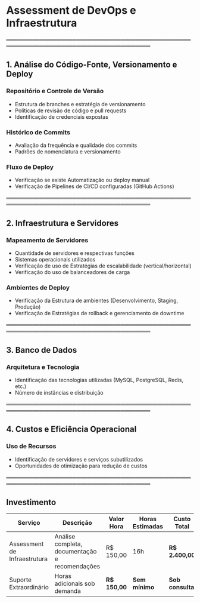 # Assessment de DevOps e Infraestrutura

═════════════════════════════════════════════════════════════════════════════════════════

## 1. Análise do Código-Fonte, Versionamento e Deploy

### Repositório e Controle de Versão
- Estrutura de branches e estratégia de versionamento
- Políticas de revisão de código e pull requests
- Identificação de credenciais expostas

### Histórico de Commits
- Avaliação da frequência e qualidade dos commits
- Padrões de nomenclatura e versionamento

### Fluxo de Deploy
- Verificação se existe Automatização ou deploy manual
- Verificação de Pipelines de CI/CD configuradas (GitHub Actions)

═════════════════════════════════════════════════════════════════════════════════════════

## 2. Infraestrutura e Servidores

### Mapeamento de Servidores
- Quantidade de servidores e respectivas funções
- Sistemas operacionais utilizados
- Verificação de uso de Estratégias de escalabilidade (vertical/horizontal)
- Verificação do uso de balanceadores de carga

### Ambientes de Deploy
- Verificação da Estrutura de ambientes (Desenvolvimento, Staging, Produção)
- Verificação de Estratégias de rollback e gerenciamento de downtime

═════════════════════════════════════════════════════════════════════════════════════════

## 3. Banco de Dados

### Arquitetura e Tecnologia
- Identificação das tecnologias utilizadas (MySQL, PostgreSQL, Redis, etc.)
- Número de instâncias e distribuição

═════════════════════════════════════════════════════════════════════════════════════════

## 4. Custos e Eficiência Operacional

### Uso de Recursos
- Identificação de servidores e serviços subutilizados
- Oportunidades de otimização para redução de custos

═════════════════════════════════════════════════════════════════════════════════════════

## Investimento

| Serviço                     | Descrição                                          | Valor Hora  | Horas Estimadas | Custo Total  |
|----------------------------|--------------------------------------------------|-------------|----------------|--------------|
| Assessment de Infraestrutura | Análise completa, documentação e recomendações | R$ 150,00   | 16h            | **R$ 2.400,00** |
| Suporte Extraordinário      | Horas adicionais sob demanda                   | **R$ 150,00** | **Sem mínimo** | **Sob consulta** |
